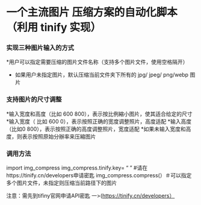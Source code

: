 # 一个主流图片 压缩方案的自动化脚本 （利用 tinify 实现）

###  实现三种图片输入的方式
*用户可以指定需要压缩的图片文件名称（支持多个图片文件，使用空格隔开）
* 如果用户未指定图片，默认压缩当前文件夹下所有的 jpg/ jpeg/ png/webp 图片

### 支持图片的尺寸调整
*输入宽度和高度（比如 600 800），表示按比例縮小图片，使其适合给定的尺寸
*输入宽度（ 比如 600 0），表示按照正确的宽度调整照片，高度适配
*输入高度（比如0 800），表示按照正确的高度调整照片，宽度适配
*如果未输入宽度和高度，则表示按照原始分辦率来压縮图片

### 调用方法

import img_compress
img_compress.tinify.key= “ ” #请在https://tinify.cn/developers申请密匙
img_compress.compress(）＃可以指定多个图片文件，未指定则压缩当前路径下的图片

注意：需先到tifiny官网申请API密匙 一>(https://tinify.cn/developers）
